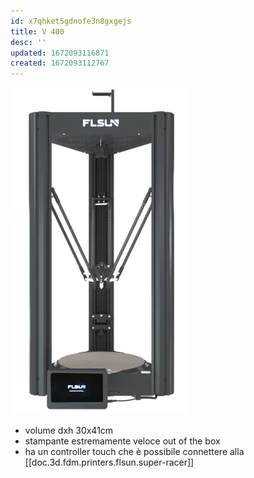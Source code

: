 ```yaml
---
id: x7qhket5gdnofe3n8gxgejs
title: V 400
desc: ''
updated: 1672093116871
created: 1672093112767
---
```

![v400](./assets/images/2022-11-29-23-24-34.png)

- volume dxh 30x41cm
- stampante estremamente veloce out of the box
- ha un controller touch che è possibile connettere alla [[doc.3d.fdm.printers.flsun.super-racer]]
